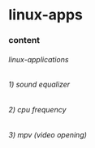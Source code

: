 # linux-apps
<h3>content</h3>

<h6> linux-applications </h6>
<h6> 1) sound equalizer </h6>
<h6> 2) cpu frequency </h6>
<h6> 3) mpv (video opening) </h6>
